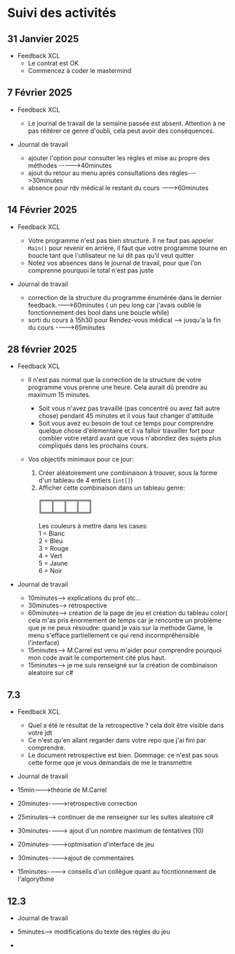 # Suivi des activités

## 31 Janvier 2025

- Feedback XCL
    - Le contrat est OK
    - Commencez à coder le mastermind

## 7 Février 2025

- Feedback XCL
    - Le journal de travail de la semaine passée est absent. Attention à ne pas réitérer ce genre d'oubli, cela peut avoir des conséquences.

- Journal de travail
    - ajouter l'option pour consulter les règles et mise au propre des méthodes ----->40minutes
    - ajout du retour au menu après consultations des règles--->30minutes
    - absence pour rdv médical le restant du cours --->60minutes

## 14 Février 2025

- Feedback XCL
    - Votre programme n'est pas bien structuré. Il ne faut pas appeler `Main()` pour revenir en arrière, il faut que votre programme tourne en boucle tant que l'utilisateur ne lui dit pas qu'il veut quitter
    - Notez vos absences dans le journal de travail, pour que l'on comprenne pourquoi le total n'est pas juste

- Journal de travail
    - correction de la structure du programme énumérée dans le dernier feedback.--->60minutes ( un peu long car j'avais oublié le fonctionnement des bool dans une boucle while)
    - sorti du cours à 15h30 pour Rendez-vous médical --> jusqu'a la fin du cours ---->65minutes

## 28 février 2025

- Feedback XCL
    - Il n'est pas normal que la correction de la structure de votre programme vous prenne une heure. Cela aurait dû prendre au maximum 15 minutes.
        - Soit vous n'avez pas travaillé (pas concentré ou avez fait autre chose) pendant 45 minutes et il vous faut changer d'attitude
        - Soit vous avez eu besoin de tout ce temps pour comprendre quelque chose d'élémentaire et il va falloir travailler fort pour combler votre retard avant que vous n'abordiez des sujets plus compliqués dans les prochains cours.
     
    - Vos objectifs minimaux pour ce jour:
        1. Créer aléatoirement une combinaison à trouver, sous la forme d'un tableau de 4 entiers (`int[]`)
        2. Afficher cette combinaison dans un tableau genre:
            ```
            ╔═══╦═══╦═══╦═══╗  
            ║   ║   ║   ║   ║  
            ╚═══╩═══╩═══╩═══╝  
            ```
           Les couleurs à mettre dans les cases:  
             1 = Blanc  
             2 = Bleu  
             3 = Rouge  
             4 = Vert  
             5 = Jaune  
             6 = Noir  

- Journal de travail

  - 10minutes--> explications du prof etc...  
  - 30minutes--> rétrospective  
  - 60minutes--> création de la page de jeu et création du tableau color( cela m'as pris énormement de temps car je rencontre un problème que je ne peux résoudre: quand je vais sur la methode Game, le menu s'efface partiellement ce qui rend incormpréhensible l'interface)  
  - 15minutes--> M.Carrel est venu m'aider pour comprendre pourquoi mon code avait le comportement cité plus haut.
  - 15minutes--> je me suis renseigné sur la création de combinaison aleatoire sur c#


## 7.3

- Feedback XCL
    - Quel a été le résultat de la retrospective ? cela doit être visible dans votre jdt
    - Ce n'est qu'en allant regarder dans votre repo que j'ai fini par comprendre.
    - Le document retrospective est bien. Dommage: ce n'est pas sous cette forme que je vous demandais de me le transmettre

- Journal de travail

- 15min--->théorie de M.Carrel
- 20minutes---->retrospective correction
- 25minutes--> continuer de me renseigner sur les suites aleatoire c#
- 30minutes----> ajout d'un nombre maximum de tentatives (10)
- 20minutes---->optmisation d'interface de jeu
- 30minutes---->ajout de commentaires
- 15minutes----> conseils d'un collègue quant au focntionnement de l'algorythme


## 12.3
- Journal de travail

- 5minutes--> modifications du texte des règles du jeu
- 

